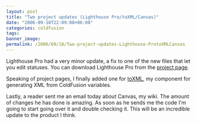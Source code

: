 ```yaml
---
layout: post
title: "Two project updates (Lighthouse Pro/toXML/Canvas)"
date: "2006-09-18T22:09:00+06:00"
categories: coldfusion 
tags: 
banner_image: 
permalink: /2006/09/18/Two-project-updates-Lighthouse-ProtoXMLCanvas
---
```


Lighthouse Pro had a very minor update, a fix to one of the new files that let you edit statuses. You can download Lighthouse Pro from the <a href="http://ray.camdenfamily.com/projects/lhp">project page</a>.

Speaking of project pages, I finally added one for <a href="http://ray.camdenfamily.com/projects/toxml">toXML</a>, my component for generating XML from ColdFusion variables.

Lastly, a reader sent me an email today about Canvas, my wiki.  The amount of changes he has done is amazing. As soon as he sends me the code I'm going to start going over it and double checking it. This will be an incredible update to the product I think.